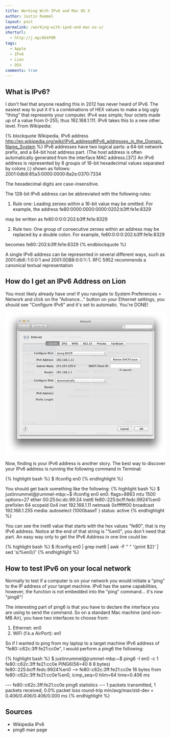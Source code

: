 ```yaml
---
title: Working With IPv6 and Mac OS X
author: Justin Rummel
layout: post
permalink: /working-with-ipv6-and-mac-os-x/
shorturl:
  - http://j.mp/AkkP0R
tags: 
  - Apple
  - IPv6
  - Lion
  - OSX
comments: true
---
```

What is IPv6?
-------------
I don't feel that anyone reading this in 2012 has never heard of IPv6. The easiest way to put it it's a combinations of HEX values to make a big ugly "thing" that represents your computer. IPv4 was simple; four octets made up of a value from 0-255; thus 192.168.1.111. IPv6 takes this to a new other level. From Wikipedia: 

{% blockquote Wikipedia, IPv6 address http://en.wikipedia.org/wiki/IPv6_address#IPv6_addresses_in_the_Domain_Name_System %}
IPv6 addresses have two logical parts: a 64-bit network prefix, and a 64-bit host address part. (The host address is often automatically generated from the interface MAC address.[37]) An IPv6 address is represented by 8 groups of 16-bit hexadecimal values separated by colons (:) shown as follows:
		2001:0db8:85a3:0000:0000:8a2e:0370:7334

The hexadecimal digits are case-insensitive.

The 128-bit IPv6 address can be abbreviated with the following rules:

1.	Rule one: Leading zeroes within a 16-bit value may be omitted. For example, the address 
 		fe80:0000:0000:0000:0202:b3ff:fe1e:8329

may be written as 
 		fe80:0:0:0:202:b3ff:fe1e:8329 

2.	Rule two: One group of consecutive zeroes within an address may be replaced by a double colon. For example, 
 		fe80:0:0:0:202:b3ff:fe1e:8329

becomes 
 		fe80::202:b3ff:fe1e:8329
{% endblockquote %}

A single IPv6 address can be represented in several different ways, such as 2001:db8::1:0:0:1 and 2001:0DB8:0:0:1::1. RFC 5952 recommends a canonical textual representation

How do I get an IPv6 Address on Lion
------------------------------------
You most likely already have one! If you navigate to System Preferences = Network and click on the "Advance..." button on your Ethernet settings, you should see "Configure IPv6" and it's set to automatic. You're DONE!

![IPv6-Settings][IPv6-Settings]

[IPv6-Settings]: /images/2012/01/IPv6-Settings.png
Now, finding is your IPv6 address is another story. The best way to discover your IPv6 address is running the following command in Terminal: 

{% highlight bash %}
$ ifconfig en0
{% endhighlight %}

You should get back something like the following: 
{% highlight bash %}
$ justinrummel@jrummel-mbp:~$ ifconfig en0
en0: flags=8863 mtu 1500
	options=27
	ether 00:25:bc:dc:99:24 
	inet6 fe80::225:bcff:fedc:9924%en0 prefixlen 64 scopeid 0x4 
	inet 192.168.1.11 netmask 0xffffff00 broadcast 192.168.1.255
	media: autoselect (1000baseT )
	status: active
{% endhighlight %}

You can see the inet6 value that starts with the hex values "fe80", that is my IPv6 address. Notice at the end of that string is "%en0", you don't need that part. An easy way only to get the IPv6 Address in one line could be: 

{% highlight bash %}
$ ifconfig en0 | grep inet6 | awk -F " " '{print $2}' | sed 's/%en0//'
{% endhighlight %}

How to test IPv6 on your local network
--------------------------------------
Normally to test if a computer is on your network you would initiate a "ping" to the IP address of your target machine. IPv6 has the same capabilities, however, the function is not embedded into the "ping" command... it's now "ping6"! 

The interesting part of ping6 is that you have to declare the interface you are using to send the command. So on a standard Mac machine (and non-MB Air), you have two interfaces to choose from:

1.  Ethernet: en0
2.  WiFi (f.k.a AirPort): en1
         
So if I wanted to ping from my laptop to a target machine IPv6 address of "fe80::c62c:3ff:fe21:cc0e", I would perform a ping6 the following:

{% highlight bash %}
$ justinrummel@jrummel-mbp:~$ ping6 -I en0 -c 1 fe80::c62c:3ff:fe21:cc0e
PING6(56=40 8 8 bytes) fe80::225:bcff:fedc:9924%en0 --> fe80::c62c:3ff:fe21:cc0e
16 bytes from fe80::c62c:3ff:fe21:cc0e%en0, icmp_seq=0 hlim=64 time=0.406 ms

--- fe80::c62c:3ff:fe21:cc0e ping6 statistics ---
1 packets transmitted, 1 packets received, 0.0% packet loss
round-trip min/avg/max/std-dev = 0.406/0.406/0.406/0.000 ms
{% endhighlight %}

Sources
-------
* Wikipedia IPv6
* ping6 man page